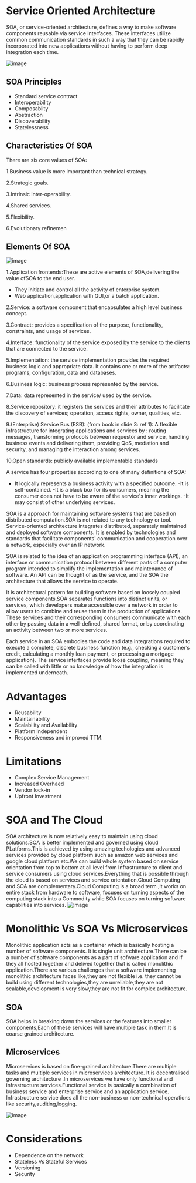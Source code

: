 # Service Oriented Architecture
SOA, or service-oriented architecture, defines a way to make software components reusable via service interfaces. These interfaces utilize common communication standards in such a way that they can be rapidly incorporated into new applications without having to perform deep integration each time.


![image](https://miro.medium.com/max/700/1*Xot9nbkQAGbGaYwi84Kh-w.png)


## SOA Principles
* Standard service contract
* Interoperability
* Composablity
* Abstraction
* Discoverability
* Statelessness

## Characteristics Of SOA
There are six core values of SOA:

1.Business value is more important than technical strategy.

2.Strategic goals.

3.Intrinsic inter-operability.

4.Shared services.

5.Flexibility.

6.Evolutionary refinemen

## Elements Of SOA
![image](https://www.w3schools.in/wp-content/uploads/2016/06/SOA.jpg)

1.Application frontends:These are active elements of SOA,delivering the value ofSOA to the end user.
   * They initiate and control all the activity of enterprise system.
   * Web application,application with GUI,or a batch application.

2.Service: a software component that encapsulates a high level business concept.

3.Contract: provides a specification of the purpose, functionality, constraints, and usage of services.

4.Interface: functionality of the service exposed by the service to the clients that are connected to the service.

5.Implementation: the service implementation provides the required business logic and appropriate data. It contains one or more of the artifacts: programs, configuration, data and databases.

6.Business logic: business process represented by the service.

7.Data: data represented in the service/ used by the service.

8.Service repository: it registers the services and their attributes to facilitate the discovery of services; operation, access rights, owner, qualities, etc.

9.(Enterprise) Service Bus (ESB): (from book in slide 3: ref 1): A flexible infrastructure for integrating applications and services by : routing messages, transforming protocols between requestor and service, handling business events and delivering them, providing QoS, mediation and security, and managing the interaction among services.

10.Open standards: publicly available implementable standards 



   
   A service has four properties according to one of many definitions of SOA:

   - It logically represents a business activity with a specified outcome.
    -It is self-contained.
    -It is a black box for its consumers, meaning the consumer does not have to be aware of the service's inner workings.
    -It may consist of other underlying services.

 SOA is a approach for maintaining software systems that are based on distributed computation.SOA is not related to any technology or tool.
Service-oriented architecture integrates distributed, separately maintained and deployed software components. It is enabled by technologies and standards that facilitate components' communication and cooperation over a network, especially over an IP network.

SOA is related to the idea of an application programming interface (API), an interface or communication protocol between different parts of a computer program intended to simplify the implementation and maintenance of software. An API can be thought of as the service, and the SOA the architecture that allows the service to operate.

It is architectural pattern for building software based on loosely coupled service components.SOA separates functions into distinct units, or services, which developers make accessible over a network in order to allow users to combine and reuse them in the production of applications. These services and their corresponding consumers communicate with each other by passing data in a well-defined, shared format, or by coordinating an activity between two or more services.

Each service in an SOA embodies the code and data integrations required to execute a complete, discrete business function (e.g., checking a customer’s credit, calculating a monthly loan payment, or processing a mortgage application). The service interfaces provide loose coupling, meaning they can be called with little or no knowledge of how the integration is implemented underneath. 

# Advantages
* Reusability
*  Maintainability
*  Scalability and Availability
*  Platform Independent
*  Responsiveness and improved TTM.

# Limitations
* Complex Service Management
* Increased Overhaed
* Vendor lock-in
* Upfront Investment

# SOA and The Cloud
SOA architecture is now relatively easy to maintain using cloud solutions.SOA is better implemented and governed using cloud PLatforms.This is achieved by using amazing techologies and advanced services provided by cloud platform such as amazon web services and google cloud platform etc.We can build whole system based on service orientation from top to bottom at all level from Infrastructure to client and service consumers using cloud services.Everything that is possible through the cloud is based on services and service orientation.Cloud Computing and SOA are complementary.Cloud Computing is a broad term ,it works on entire stack from hardware to software, focuses on turning aspects of the computing stack into a Commodity while SOA focuses on turning software capablities into services.
![image](http://verticalhorizons.in/wp-content/uploads/2012/02/Cloud_Computing.png)

# Monolithic Vs SOA Vs Microservices

  Monolithic application acts as a container which is basically hosting a number of software components. It is single unit architecture.There can be a number of software components as a part of sofware application and if they all hosted together and delived together that is called monolithic application.There are various challenges that a software implementing monolithic architecture faces like,they are not flexible i.e. they cannot be build using different technologies,they are unreliable,they are not scalable,development is very slow,they are not fit for complex architecture.
  ## SOA
  SOA helps in breaking down the services or the features into smaller components,Each of these services will have multiple task in them.It is coarse grained architecture.
  
  ## Microservices
  Microservices is based on fine-grained architecture.There are multiple tasks and multiple services in microservices architecture. It is decentralised governing architecture .In microservices we have only functional and infrastructure services.Functional service is basically a combination of business service and enterprise service and an application service. Infrastructure service does all the non-business or non-technical operations like security,auditing,logging. 
  
   ![image](https://miro.medium.com/max/672/1*qAFyYAQSE3e-flZSqprHlg.jpeg)
  
# Considerations 
* Dependence on the network
* Stateless Vs Stateful Services
* Versioning
* Security



